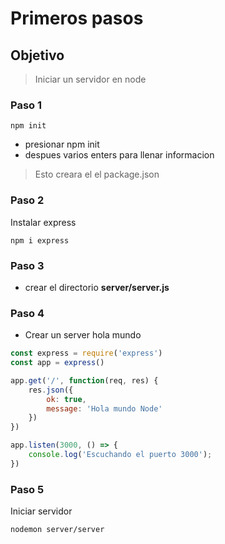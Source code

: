 # Primeros pasos

## Objetivo

> Iniciar un servidor en node

### Paso 1

    npm init

- presionar npm init
- despues varios enters para llenar informacion

> Esto creara el el package.json

### Paso 2

Instalar express

    npm i express

### Paso 3

- crear el directorio **server/server.js**

### Paso 4

- Crear un server hola mundo

```javaScript
const express = require('express')
const app = express()

app.get('/', function(req, res) {
    res.json({
        ok: true,
        message: 'Hola mundo Node'
    })
})

app.listen(3000, () => {
    console.log('Escuchando el puerto 3000');
})
```

### Paso 5

Iniciar servidor

    nodemon server/server
